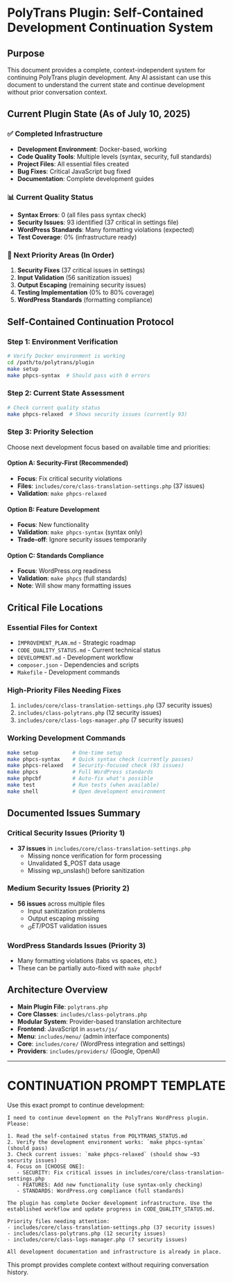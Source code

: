 # PolyTrans Plugin: Self-Contained Development Continuation System

## Purpose
This document provides a complete, context-independent system for continuing PolyTrans plugin development. Any AI assistant can use this document to understand the current state and continue development without prior conversation context.

## Current Plugin State (As of July 10, 2025)

### ✅ Completed Infrastructure
- **Development Environment**: Docker-based, working
- **Code Quality Tools**: Multiple levels (syntax, security, full standards)
- **Project Files**: All essential files created
- **Bug Fixes**: Critical JavaScript bug fixed
- **Documentation**: Complete development guides

### 📊 Current Quality Status
- **Syntax Errors**: 0 (all files pass syntax check)
- **Security Issues**: 93 identified (37 critical in settings file)
- **WordPress Standards**: Many formatting violations (expected)
- **Test Coverage**: 0% (infrastructure ready)

### 🎯 Next Priority Areas (In Order)
1. **Security Fixes** (37 critical issues in settings)
2. **Input Validation** (56 sanitization issues)
3. **Output Escaping** (remaining security issues)
4. **Testing Implementation** (0% to 80% coverage)
5. **WordPress Standards** (formatting compliance)

## Self-Contained Continuation Protocol

### Step 1: Environment Verification
```bash
# Verify Docker environment is working
cd /path/to/polytrans/plugin
make setup
make phpcs-syntax  # Should pass with 0 errors
```

### Step 2: Current State Assessment
```bash
# Check current quality status
make phpcs-relaxed  # Shows security issues (currently 93)
```

### Step 3: Priority Selection
Choose next development focus based on available time and priorities:

#### Option A: Security-First (Recommended)
- **Focus**: Fix critical security violations
- **Files**: `includes/core/class-translation-settings.php` (37 issues)
- **Validation**: `make phpcs-relaxed`

#### Option B: Feature Development
- **Focus**: New functionality
- **Validation**: `make phpcs-syntax` (syntax only)
- **Trade-off**: Ignore security issues temporarily

#### Option C: Standards Compliance
- **Focus**: WordPress.org readiness
- **Validation**: `make phpcs` (full standards)
- **Note**: Will show many formatting issues

## Critical File Locations

### Essential Files for Context
- `IMPROVEMENT_PLAN.md` - Strategic roadmap
- `CODE_QUALITY_STATUS.md` - Current technical status
- `DEVELOPMENT.md` - Development workflow
- `composer.json` - Dependencies and scripts
- `Makefile` - Development commands

### High-Priority Files Needing Fixes
1. `includes/core/class-translation-settings.php` (37 security issues)
2. `includes/class-polytrans.php` (12 security issues)
3. `includes/core/class-logs-manager.php` (7 security issues)

### Working Development Commands
```bash
make setup           # One-time setup
make phpcs-syntax    # Quick syntax check (currently passes)
make phpcs-relaxed   # Security-focused check (93 issues)
make phpcs           # Full WordPress standards
make phpcbf          # Auto-fix what's possible
make test            # Run tests (when available)
make shell           # Open development environment
```

## Documented Issues Summary

### Critical Security Issues (Priority 1)
- **37 issues** in `includes/core/class-translation-settings.php`
  - Missing nonce verification for form processing
  - Unvalidated $_POST data usage
  - Missing wp_unslash() before sanitization

### Medium Security Issues (Priority 2)
- **56 issues** across multiple files
  - Input sanitization problems
  - Output escaping missing
  - $_GET/$POST validation issues

### WordPress Standards Issues (Priority 3)
- Many formatting violations (tabs vs spaces, etc.)
- These can be partially auto-fixed with `make phpcbf`

## Architecture Overview
- **Main Plugin File**: `polytrans.php`
- **Core Classes**: `includes/class-polytrans.php`
- **Modular System**: Provider-based translation architecture
- **Frontend**: JavaScript in `assets/js/`
- **Menu**: `includes/menu/` (admin interface components)
- **Core**: `includes/core/` (WordPress integration and settings)
- **Providers**: `includes/providers/` (Google, OpenAI)

---

# CONTINUATION PROMPT TEMPLATE

Use this exact prompt to continue development:

```
I need to continue development on the PolyTrans WordPress plugin. Please:

1. Read the self-contained status from POLYTRANS_STATUS.md
2. Verify the development environment works: `make phpcs-syntax` (should pass)
3. Check current issues: `make phpcs-relaxed` (should show ~93 security issues)
4. Focus on [CHOOSE ONE]:
   - SECURITY: Fix critical issues in includes/core/class-translation-settings.php
   - FEATURES: Add new functionality (use syntax-only checking)
   - STANDARDS: WordPress.org compliance (full standards)

The plugin has complete Docker development infrastructure. Use the established workflow and update progress in CODE_QUALITY_STATUS.md.

Priority files needing attention:
- includes/core/class-translation-settings.php (37 security issues)
- includes/class-polytrans.php (12 security issues)  
- includes/core/class-logs-manager.php (7 security issues)

All development documentation and infrastructure is already in place.
```

This prompt provides complete context without requiring conversation history.
